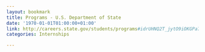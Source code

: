 ```yaml
---
layout: bookmark
title: Programs - U.S. Department of State
date: '1970-01-01T01:00:00+01:00'
link: http://careers.state.gov/students/programs#idrUHNQ2T_jytO9iOKGPa76A
categories: Internships

---
```

